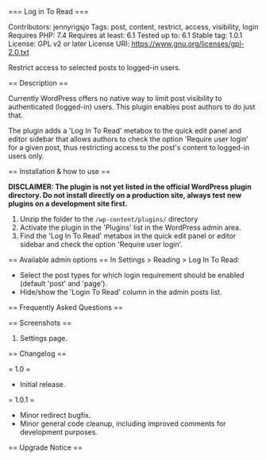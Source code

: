 === Log in To Read ===

Contributors: jennyrigsjo
Tags: post, content, restrict, access, visibility, login
Requires PHP: 7.4
Requires at least: 6.1
Tested up to: 6.1
Stable tag: 1.0.1
License: GPL v2 or later
License URI: https://www.gnu.org/licenses/gpl-2.0.txt

Restrict access to selected posts to logged-in users.

== Description ==

Currently WordPress offers no native way to limit post visibility to authenticated (logged-in) users. This plugin enables post authors to do just that.

The plugin adds a 'Log In To Read' metabox to the quick edit panel and editor sidebar that allows authors to check the option 'Require user login' for a given post, thus restricting access to the post's content to logged-in users only.

== Installation & how to use ==

**DISCLAIMER: The plugin is not yet listed in the official WordPress plugin directory. Do not install directly on a production site, always test new plugins on a development site first.**

1. Unzip the folder to the `/wp-content/plugins/` directory
2. Activate the plugin in the 'Plugins' list in the WordPress admin area.
3. Find the 'Log In To Read' metabox in the quick edit panel or editor sidebar and check the option 'Require user login'.

== Available admin options ==
In Settings > Reading > Log In To Read:
* Select the post types for which login requirement should be enabled (default 'post' and 'page').
* Hide/show the 'Login To Read' column in the admin posts list.

== Frequently Asked Questions ==

== Screenshots ==

1. Settings page.

== Changelog ==

= 1.0 =
* Initial release.

= 1.0.1 =
* Minor redirect bugfix.
* Minor general code cleanup, including improved comments for development purposes.

== Upgrade Notice ==
